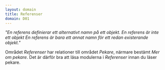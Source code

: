 ```yaml
---
layout: domain
title: Referenser
domain: D01
---
```


_"En referens definierar ett alternativt namn på ett objekt. En referens är inte ett objekt En referens är bara ett annat namn för ett redan existerande objekt."_

Området *Referenser* har relationer till området *Pekare*, närmare bestämt *Mer om pekare*. Det är därför bra att läsa modulerna i *Referenser* innan du läser pekare.